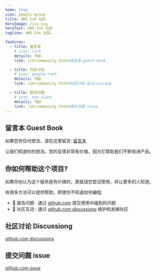 ```yaml
---
home: true
icon: people-group
title: HNS Ink 社区
heroImage: /ico.svg
heroText: HNS Ink 社区
tagline: HNS.Ink 社区。

features:
  - title: 留言本
    # icon: link
    details: TBD. 
    link: /zh/community.html#留言本-guest-book

  - title: 社区讨论
    # icon: people-roof
    details: TBD.
    link: /zh/community.html#社区讨论-discussiong

  - title: 提交问题
    # icon: eye-slash
    details: TBD. 
    link: /zh/community.html#提交问题-issue
---
```


## 留言本 Guest Book
如果您有任何想法，请在这里留言: [留言本](https://github.com/HNSInk/HNSInkWeb/discussions/1)

让我们知道你的想法。您的反馈非常有价值，因为它帮助我们不断改进产品。

## 你如何帮助这个项目?
如果你也认为这个服务是有价值的，那就请您尝试使用，并让更多的人知道。

有很多方法可以提供帮助，即使你不知道如何编程:  
- 🐛 报告问题 : 通过 [github.com](https://github.com/HNSInk/HNSInkWeb/issues)  提交使用中碰到的问题 
- 📆 社区互动 : 通过 [github.com discussions](https://github.com/HNSInk/HNSInkWeb/discussions) 维护和发展社区 


## 社区讨论 Discussiong
[github.com discussions](https://github.com/HNSInk/HNSInkWeb/discussions)

## 提交问题 issue
[github.com issue](https://github.com/HNSInk/HNSInkWeb/issues)
